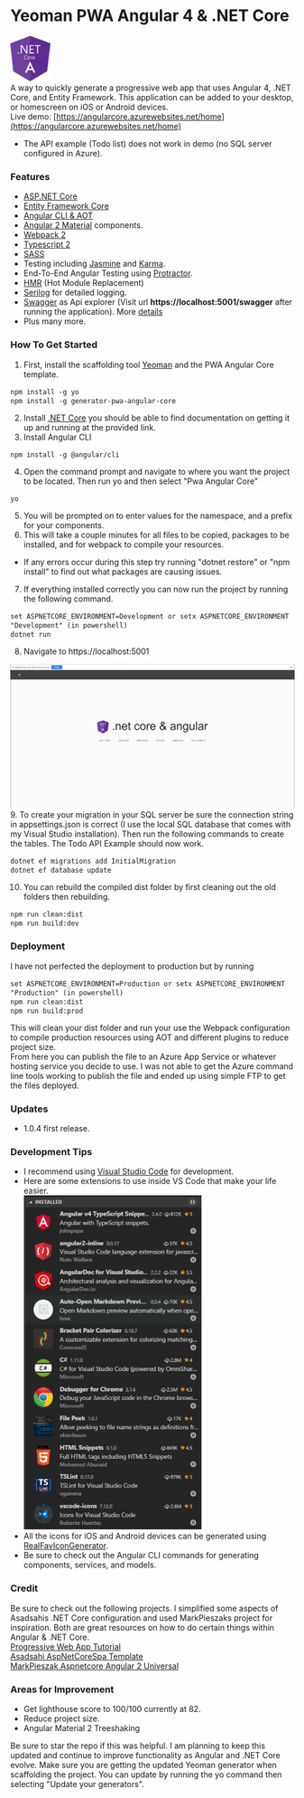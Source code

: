 
Yeoman PWA Angular 4 & .NET Core
=================

<img src="assets/angularcore2.png" height="80"><br>
A way to quickly generate a progressive web app that uses Angular 4, .NET Core, and Entity Framework.  This application can be added to your desktop, or homescreen on iOS or Android devices. <br>
Live demo: [https://angularcore.azurewebsites.net/home](https://angularcore.azurewebsites.net/home)<br>
* The API example (Todo list) does not work in demo (no SQL server configured in Azure).


### Features
* [ASP.NET Core](http://www.dot.net/)
* [Entity Framework Core](https://docs.efproject.net/en/latest/)
* [Angular CLI & AOT](https://cli.angular.io/)
* [Angular 2 Material](https://material.angular.io/) components.
* [Webpack 2](https://webpack.github.io/)
* [Typescript 2](http://www.typescriptlang.org/)
* [SASS](http://sass-lang.com/) 
* Testing including [Jasmine](http://jasmine.github.io/) and [Karma](https://karma-runner.github.io/0.13/index.html).
* End-To-End Angular Testing using [Protractor](http://www.protractortest.org).
* [HMR](https://webpack.github.io/docs/hot-module-replacement.html) (Hot Module Replacement)
* [Serilog](https://serilog.net/) for detailed logging.
* [Swagger](http://swagger.io/) as Api explorer (Visit url **https://localhost:5001/swagger** after running the application). More [details](https://github.com/domaindrivendev/Swashbuckle.AspNetCore)
* Plus many more.

### How To Get Started


1. First, install the scaffolding tool [Yeoman](http://yeoman.io/) and the PWA Angular Core template.
```
npm install -g yo
npm install -g generator-pwa-angular-core
```
2. Install [.NET Core](http://www.dot.net/) you should be able to find documentation on getting it up and running at the provided link.
3. Install Angular CLI
```
npm install -g @angular/cli
```
4. Open the command prompt and navigate to where you want the project to be located. Then run yo and then select "Pwa Angular Core"
```
yo
```
5.  You will be prompted on to enter values for the namespace, and a prefix for your components.
6.  This will take a couple minutes for all files to be copied, packages to be installed, and for webpack to compile your resources.
 * If any errors occur during this step try running "dotnet restore" or "npm install" to find out what packages are causing issues.
7. If everything installed correctly you can now run the project by running the following command.
```
set ASPNETCORE_ENVIRONMENT=Development or setx ASPNETCORE_ENVIRONMENT "Development" (in powershell)
dotnet run
```
8. Navigate to https://localhost:5001

 <img src="assets/home.PNG"><br>
9. To create your migration in your SQL server be sure the connection string in appsettings.json is correct (I use the local SQL database that comes with my Visual Studio installation).  Then run the following commands to create the tables.  The Todo API Example should now work.
```
dotnet ef migrations add InitialMigration
dotnet ef database update
```
10. You can rebuild the compiled dist folder by first cleaning out the old folders then rebuilding.
```
npm run clean:dist
npm run build:dev
```
### Deployment
I have not perfected the deployment to production but by running 
```
set ASPNETCORE_ENVIRONMENT=Production or setx ASPNETCORE_ENVIRONMENT "Production" (in powershell)
npm run clean:dist
npm run build:prod
```
This will clean your dist folder and run your use the Webpack configuration to compile production resources using AOT and different plugins to reduce project size.<br>
From here you can publish the file to an Azure App Service or whatever hosting service you decide to use.  I was not able to get the Azure command line tools working to publish the file and ended up using simple FTP to get the files deployed.

### Updates
* 1.0.4 first release.

### Development Tips
* I recommend using [Visual Studio Code](https://code.visualstudio.com/) for development.
* Here are some extensions to use inside VS Code that make your life easier.<br>
 <img src="assets/vscodeextensions.PNG"><br>
* All the icons for iOS and Android devices can be generated using [RealFavIconGenerator](https://realfavicongenerator.net/).
* Be sure to check out the Angular CLI commands for generating components, services, and models.


### Credit
Be sure to check out the following projects. I simplified some aspects of Asadsahis .NET Core configuration and used MarkPieszaks project for inspiration.  Both are great resources on how to do certain things within Angular & .NET Core. <br>
[Progressive Web App Tutorial](https://houssein.me/progressive-angular-applications)<br>
[Asadsahi AspNetCoreSpa Template](https://github.com/asadsahi/AspNetCoreSpa) <br>
[MarkPieszak Aspnetcore Angular 2 Universal](https://github.com/MarkPieszak/aspnetcore-angular2-universal)
### Areas for Improvement
* Get lighthouse score to 100/100 currently at 82. 
* Reduce project size.
* Angular Material 2 Treeshaking

Be sure to star the repo if this was helpful.  I am planning to keep this updated and continue to improve functionality as Angular and .NET Core evolve.  Make sure you are getting the updated Yeoman generator when scaffolding the project.  You can update by running the yo command then selecting "Update your generators".